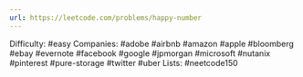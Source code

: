 ```yaml
---
url: https://leetcode.com/problems/happy-number
---
```


Difficulty: #easy
Companies: #adobe #airbnb #amazon #apple #bloomberg #ebay #evernote #facebook #google #jpmorgan #microsoft #nutanix #pinterest #pure-storage #twitter #uber
Lists: #neetcode150